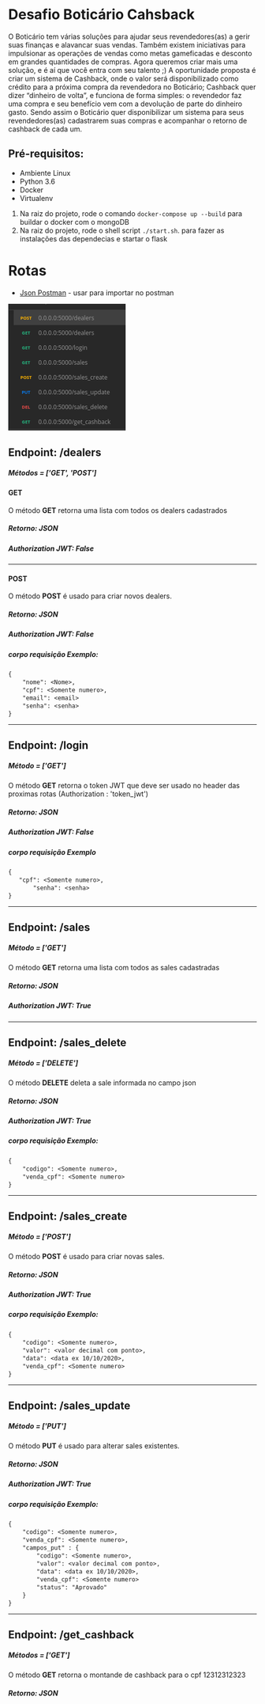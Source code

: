 # Desafio Boticário Cahsback

O Boticário tem várias soluções para ajudar seus revendedores(as) a gerir suas finanças e alavancar
suas vendas. Também existem iniciativas para impulsionar as operações de vendas como metas
gameficadas e desconto em grandes quantidades de compras.
Agora queremos criar mais uma solução, e é aí que você entra com seu talento ;)
A oportunidade proposta é criar um sistema de Cashback, onde o valor será disponibilizado como
crédito para a próxima compra da revendedora no Boticário;
Cashback quer dizer “dinheiro de volta”, e funciona de forma simples: o revendedor faz uma
compra e seu benefício vem com a devolução de parte do dinheiro gasto.
Sendo assim o Boticário quer disponibilizar um sistema para seus revendedores(as) cadastrarem
suas compras e acompanhar o retorno de cashback de cada um.


## Pré-requisitos:
- Ambiente Linux 
- Python 3.6
- Docker
- Virtualenv

1) Na raiz do projeto, rode o comando `docker-compose up --build` para buildar o docker com o mongoDB
2) Na raiz do projeto, rode o shell script `./start.sh`. para fazer as instalações das dependecias e startar o flask

# Rotas
* [Json Postman](boticario.postman_collection.json) - usar para importar no postman

![Image description](rotas.png)
## Endpoint: /dealers
##### Métodos = ['GET', 'POST']
#### GET
O método **GET** retorna uma lista com todos os dealers cadastrados 
##### Retorno: JSON 
##### Authorization JWT: False

---------

#### POST
O método **POST** é usado para criar novos dealers. 
##### Retorno: JSON 
##### Authorization JWT: False
##### corpo requisição Exemplo:
	{
		"nome": <Nome>,
		"cpf": <Somente numero>,
		"email": <email>
		"senha": <senha>
	}
	
---------

## Endpoint: /login
##### Método = ['GET']
O método **GET** retorna o token JWT que deve ser usado no header das proximas rotas (Authorization : 'token_jwt')
##### Retorno: JSON 
##### Authorization JWT: False 	
##### corpo requisição Exemplo
	{
	   "cpf": <Somente numero>,
           "senha": <senha>
	}

---------

## Endpoint: /sales
##### Método = ['GET']
O método **GET** retorna uma lista com todos as sales cadastradas 
##### Retorno: JSON 
##### Authorization JWT: True 

---------

## Endpoint: /sales_delete
##### Método = ['DELETE']
O método **DELETE** deleta a sale informada no campo json 
##### Retorno: JSON 
##### Authorization JWT: True 
##### corpo requisição Exemplo:
    {
        "codigo": <Somente numero>,
        "venda_cpf": <Somente numero>
    }
---------
## Endpoint: /sales_create
##### Método = ['POST']
O método **POST** é usado para criar novas sales. 
##### Retorno: JSON 
##### Authorization JWT: True 
##### corpo requisição Exemplo:
    {
        "codigo": <Somente numero>,
        "valor": <valor decimal com ponto>,
        "data": <data ex 10/10/2020>,
        "venda_cpf": <Somente numero>
    }
---------
## Endpoint: /sales_update
##### Método = ['PUT']
O método **PUT** é usado para alterar sales existentes. 
##### Retorno: JSON 
##### Authorization JWT: True 
##### corpo requisição Exemplo:
    {
        "codigo": <Somente numero>,
        "venda_cpf": <Somente numero>,
        "campos_put" : {
            "codigo": <Somente numero>,
            "valor": <valor decimal com ponto>,
            "data": <data ex 10/10/2020>,
            "venda_cpf": <Somente numero>
            "status": "Aprovado"
        }
    }
---------
## Endpoint: /get_cashback
##### Métodos = ['GET']
O método **GET** retorna o montande de cashback para o cpf 12312312323
##### Retorno: JSON 
 

